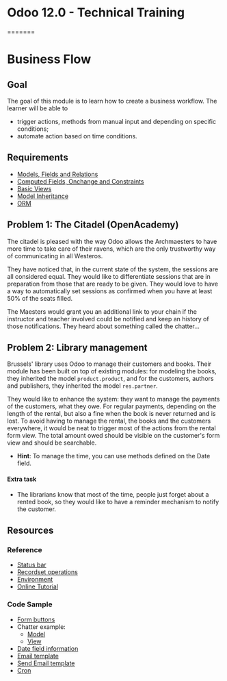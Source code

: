 # Odoo 12.0 - Technical Training
=======
# Business Flow

## Goal

The goal of this module is to learn how to create a business workflow. The learner will be able to

* trigger actions, methods from manual input and depending on specific conditions;
* automate action based on time conditions.


## Requirements

* [Models, Fields and Relations](https://github.com/odoo/technical-training/tree/12.0-01-models)
* [Computed Fields, Onchange and Constraints](https://github.com/odoo/technical-training/tree/12.0-02-fields)
* [Basic Views](https://github.com/odoo/technical-training/tree/12.0-03-views)
* [Model Inheritance](https://github.com/odoo/technical-training/tree/12.0-04-model-inheritance)
* [ORM](https://github.com/odoo/technical-training/tree/12.0-09-orm)


## Problem 1: The Citadel (OpenAcademy)

The citadel is pleased with the way Odoo allows the Archmaesters to have more
time to take care of their ravens, which are the only trustworthy way of
communicating in all Westeros.

They have noticed that, in the current state of the system, the sessions are all
considered equal. They would like to differentiate sessions that are in
preparation from those that are ready to be given. They would love to have a way
to automatically set sessions as confirmed when you have at least 50% of the
seats filled.

The Maesters would grant you an additional link to your chain if the instructor
and teacher involved could be notified and keep an history of those
notifications. They heard about something called the chatter...


## Problem 2: Library management

Brussels' library uses Odoo to manage their customers and books. Their module
has been built on top of existing modules: for modeling the books, they
inherited the model `product.product`, and for the customers, authors and
publishers, they inherited the model `res.partner`.

They would like to enhance the system: they want to manage the payments of the
customers, what they owe. For regular payments, depending on the length of the
rental, but also a fine when the book is never returned and is lost. To avoid
having to manage the rental, the books and the customers everywhere, it would be
neat to trigger most of the actions from the rental form view. The total amount
owed should be visible on the customer's form view and should be searchable.

- **Hint**: To manage the time, you can use methods defined on the Date field.

#### Extra task

* The librarians know that most of the time, people just forget about a rented
  book, so they would like to have a reminder mechanism to notify the customer.


## Resources

### Reference


* [Status bar](http://www.odoo.com/documentation/12.0/reference/views.html#the-status-bar)
* [Recordset operations](http://www.odoo.com/documentation/12.0/reference/orm.html#other-recordset-operations)
* [Environment](http://www.odoo.com/documentation/12.0/reference/orm.html#environment)
* [Online Tutorial](http://www.odoo.com/documentation/12.0/howtos/backend.html#build-an-odoo-module)

### Code Sample

* [Form buttons](https://github.com/odoo/odoo/blob/76c443eda331b75bf5dfa7ec22b8eb22e1084343/addons/account/views/account_invoice_view.xml#L220)
* Chatter example:
  - [Model](https://github.com/odoo/odoo/blob/d9235a8f14a2dbd23a5640ffd1ec6bef4f235640/addons/sale/models/sale.py#L22)
  - [View](https://github.com/odoo/odoo/blob/d9235a8f14a2dbd23a5640ffd1ec6bef4f235640/addons/sale/views/sale_views.xml#L398)
* [Date field information](https://github.com/odoo/odoo/blob/76c443eda331b75bf5dfa7ec22b8eb22e1084343/odoo/fields.py#L1447)
* [Email template](https://github.com/odoo/odoo/blob/76c443eda331b75bf5dfa7ec22b8eb22e1084343/addons/event/data/email_template_data.xml)
* [Send Email template](https://github.com/odoo/odoo/blob/76c443eda331b75bf5dfa7ec22b8eb22e1084343/addons/event/models/event.py#L275)
* [Cron](https://github.com/odoo/odoo/blob/ab5fcb29650349fa641c6130bf6dcbdc1ec28a07/addons/membership/data/membership_data.xml)
